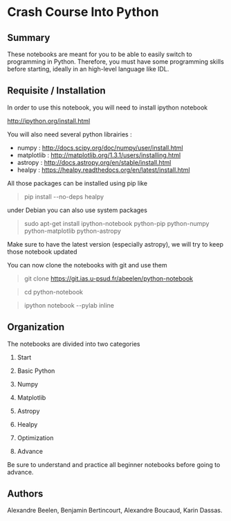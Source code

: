 Crash Course Into Python
========================

## Summary

These notebooks are meant for you to be able to easily switch to programming in Python. Therefore, you must have some programming skills before starting, ideally in an high-level language like IDL.

## Requisite / Installation

In order to use this notebook, you will need to install ipython notebook

http://ipython.org/install.html

You will also need several python librairies : 

- numpy      : http://docs.scipy.org/doc/numpy/user/install.html
- matplotlib : http://matplotlib.org/1.3.1/users/installing.html
- astropy    : http://docs.astropy.org/en/stable/install.html
- healpy     : https://healpy.readthedocs.org/en/latest/install.html

All those packages can be installed using pip like
> pip install --no-deps healpy

under Debian you can also use system packages 
> sudo apt-get install ipython-notebook python-pip python-numpy python-matplotlib python-astropy

Make sure to have the latest version (especially astropy), we will try to keep those notebook updated

You can now clone the notebooks with git and use them

> git clone https://git.ias.u-psud.fr/abeelen/python-notebook

> cd python-notebook

> ipython notebook --pylab inline


## Organization

The notebooks are divided into two categories

1. Start
  1. Basic Python
  2. Numpy
  3. Matplotlib
  4. Astropy
  5. Healpy
  6. Optimization

2. Advance

Be sure to understand and practice all beginner notebooks before going to advance.

## Authors

Alexandre Beelen, Benjamin Bertincourt, Alexandre Boucaud, Karin Dassas.